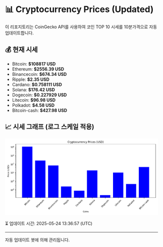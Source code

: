 
# 📊 Cryptocurrency Prices (Updated)

이 리포지토리는 CoinGecko API를 사용하여 코인 TOP 10 시세를 10분가격으로 자동 업데이트합니다.

## 💰 현재 시세
- Bitcoin: **$108817 USD**
- Ethereum: **$2556.39 USD**
- Binancecoin: **$674.34 USD**
- Ripple: **$2.35 USD**
- Cardano: **$0.758111 USD**
- Solana: **$176.42 USD**
- Dogecoin: **$0.227929 USD**
- Litecoin: **$96.98 USD**
- Polkadot: **$4.58 USD**
- Bitcoin-cash: **$427.98 USD**

## 📈 시세 그래프 (로그 스케일 적용)
![Crypto Prices](crypto_prices.png)

⏳ 업데이트 시간: 2025-05-24 13:36:57 (UTC)

---
자동 업데이트 봇에 의해 관리됩니다.

